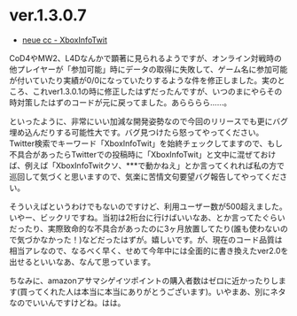 # ver.1.3.0.7

* [neue cc - XboxInfoTwit](http://neue.cc/software/xboxinfotwit "neue cc - XboxInfoTwit")

CoD4やMW2、L4Dなんかで顕著に見られるようですが、オンライン対戦時の他プレイヤーが「参加可能」時にデータの取得に失敗して、ゲーム名に参加可能が付いていたり実績が0/0になっていたりするような件を修正しました。実のところ、これver1.3.0.1の時に修正したはずだったんですが、いつのまにやらその時対策したはずのコードが元に戻ってました。あらららら……。

といったように、非常にいい加減な開発姿勢なので今回のリリースでも更にバグ埋め込んだりする可能性大です。バグ見つけたら怒ってやってください。Twitter検索でキーワード「XboxInfoTwit」を始終チェックしてますので、もし不具合があったらTwitterでの投稿時に「XboxInfoTwit」と文中に混ぜておけば、例えば「XboxInfoTwitクソ、***で動かねえ」とか言ってくれれば私の方で巡回して気づくと思いますので、気楽に苦情文句要望バグ報告してやってください。

そういえばというわけでもないのですけど、利用ユーザー数が500超えました。いやー、ビックリですね。当初は2桁台に行けばいいなあ、とか言ってたぐらいだったり、実際致命的な不具合があったのに3ヶ月放置してたり(誰も使わないので気づかなかった！)などだったはずが。嬉しいです。が、現在のコード品質は相当アレなので、なるべく早く、せめて今年中には全面的に書き換えたver2.0を出せるといいなあ、なんて思っています。

ちなみに、amazonアサマシゲイツポイントの購入者数はゼロに近かったりします(買ってくれた人は本当に本当にありがとうございます)。いやまあ、別にネタなのでいいんですけどね。はは。